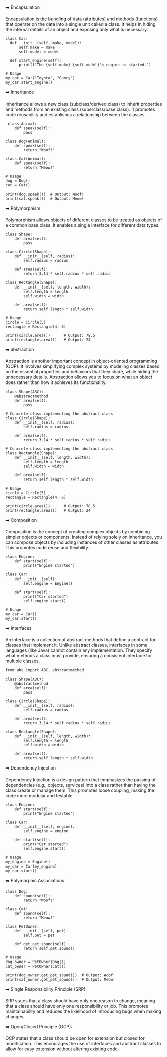 ➡️ Encapsulation

Encapsulation is the bundling of data (attributes) and methods (functions) that operate on the data into a single unit called a class. It helps in hiding the internal details of an object and exposing only what is necessary.

    class Car:
      def __init__(self, make, model):
          self.make = make
          self.model = model

      def start_engine(self):
          print(f"The {self.make} {self.model}'s engine is started.")

    # Usage
    my_car = Car("Toyota", "Camry")
    my_car.start_engine()

➡️ Inheritance

Inheritance allows a new class (subclass/derived class) to inherit properties and methods from an existing class (superclass/base class). It promotes code reusability and establishes a relationship between the classes.

     class Animal:
        def speak(self):
            pass

    class Dog(Animal):
        def speak(self):
            return "Woof!"

    class Cat(Animal):
        def speak(self):
            return "Meow!"

    # Usage
    dog = Dog()
    cat = Cat()

    print(dog.speak())  # Output: Woof!
    print(cat.speak())  # Output: Meow!



➡️ Polymorphism

Polymorphism allows objects of different classes to be treated as objects of a common base class. It enables a single interface for different data types.

    class Shape:
        def area(self):
            pass

    class Circle(Shape):
        def __init__(self, radius):
            self.radius = radius

        def area(self):
            return 3.14 * self.radius * self.radius

    class Rectangle(Shape):
        def __init__(self, length, width):
            self.length = length
            self.width = width

        def area(self):
            return self.length * self.width

    # Usage
    circle = Circle(5)
    rectangle = Rectangle(4, 6)

    print(circle.area())      # Output: 78.5
    print(rectangle.area())   # Output: 24


➡️ abstraction


Abstraction is another important concept in object-oriented programming (OOP). It involves simplifying complex systems by modeling classes 
based on the essential properties and behaviors that they share, while hiding the unnecessary details. Abstraction allows you to focus on 
what an object does rather than how it achieves its functionality.


    class Shape(ABC):
        @abstractmethod
        def area(self):
            pass
    
    # Concrete class implementing the abstract class
    class Circle(Shape):
        def __init__(self, radius):
            self.radius = radius
    
        def area(self):
            return 3.14 * self.radius * self.radius
    
    # Concrete class implementing the abstract class
    class Rectangle(Shape):
        def __init__(self, length, width):
            self.length = length
            self.width = width
    
        def area(self):
            return self.length * self.width
    
    # Usage
    circle = Circle(5)
    rectangle = Rectangle(4, 6)
    
    print(circle.area())      # Output: 78.5
    print(rectangle.area())   # Output: 24

➡️ Composition

  Composition is the concept of creating complex objects by combining simpler objects or components. Instead of relying solely on inheritance, you can compose objects by including instances of other classes as attributes. This promotes code reuse and flexibility.

    class Engine:
        def start(self):
            print("Engine started")
    
    class Car:
        def __init__(self):
            self.engine = Engine()
    
        def start(self):
            print("Car started")
            self.engine.start()
    
    # Usage
    my_car = Car()
    my_car.start()

➡️ Interfaces

An interface is a collection of abstract methods that define a contract for classes that implement it. Unlike abstract classes,
interfaces in some languages (like Java) cannot contain any implementation. They specify what methods a class must provide, ensuring a consistent interface for multiple classes.

    from abc import ABC, abstractmethod
    
    class Shape(ABC):
        @abstractmethod
        def area(self):
            pass
    
    class Circle(Shape):
        def __init__(self, radius):
            self.radius = radius
    
        def area(self):
            return 3.14 * self.radius * self.radius
    
    class Rectangle(Shape):
        def __init__(self, length, width):
            self.length = length
            self.width = width
    
        def area(self):
            return self.length * self.width



➡️ Dependency Injection

Dependency Injection is a design pattern that emphasizes the passing of dependencies (e.g., objects, services) into a class rather than having the class create or manage them. 
This promotes loose coupling, making the code more modular and testable.

    class Engine:
        def start(self):
            print("Engine started")
    
    class Car:
        def __init__(self, engine):
            self.engine = engine
    
        def start(self):
            print("Car started")
            self.engine.start()
    
    # Usage
    my_engine = Engine()
    my_car = Car(my_engine)
    my_car.start()

    
➡️ Polymorphic Associations

    class Dog:
        def sound(self):
            return "Woof!"
    
    class Cat:
        def sound(self):
            return "Meow!"
    
    class PetOwner:
        def __init__(self, pet):
            self.pet = pet
    
        def get_pet_sound(self):
            return self.pet.sound()
    
    # Usage
    dog_owner = PetOwner(Dog())
    cat_owner = PetOwner(Cat())
    
    print(dog_owner.get_pet_sound())  # Output: Woof!
    print(cat_owner.get_pet_sound())  # Output: Meow!

➡️ Single Responsibility Principle (SRP)

SRP states that a class should have only one reason to change, meaning that a class should have only one responsibility or job. 
This promotes maintainability and reduces the likelihood of introducing bugs when making changes.
    

➡️ Open/Closed Principle (OCP):

OCP states that a class should be open for extension but closed for modification. This encourages the use of interfaces and 
abstract classes to allow for easy extension without altering existing code
